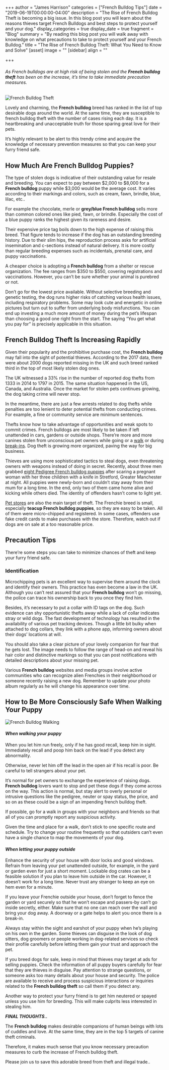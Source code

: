+++
author = "James Harrison"
categories = ["French Bulldog Tips"]
date = "2019-06-19T00:00:00-04:00"
description = "The Rise of French Bulldog Theft is becoming a big issue. In this blog post you will learn about the reasons thieves target French Bulldogs and best steps to protect yourself and your dog."
display_categories = true
display_date = true
fragment = "Blog"
summary = "By reading this blog post you will walk away with knowledge on what precautions to take to protect yourself and your French Bulldog."
title = "The Rise of French Bulldog Theft: What You Need to Know and Solve"
[asset]
image = ""
[sidebar]
align = ""

+++
###### As French bulldogs are at high risk of being stolen and the **French bulldog theft** has been on the increase, it’s time to take immediate precaution measures.

![French Bulldog Theft](/images/French-Bulldog-Theft.jpg "French-bulldog-theft")

Lovely and charming, the **French bulldog** breed has ranked in the list of top desirable dogs around the world. At the same time, they are susceptible to french bulldog theft with the number of cases rising each day. It is a heartbreaking and unacceptable truth for those sparing great love for their pets.

It’s highly relevant to be alert to this trendy crime and acquire the knowledge of necessary prevention measures so that you can keep your furry friend safe.

## **How Much Are French Bulldog Puppies?**

The type of stolen dogs is indicative of their outstanding value for resale and breeding. You can expect to pay between $2,000 to $8,000 for a **French bulldog** puppy while $3,000 would be the average cost. It varies according to their markings and colors, such as cream, fawn, brindle, blue, lilac, etc..

For example the chocolate, merle or **grey/blue French bulldog** sells more than common colored ones like pied, fawn, or brindle. Especially the cost of a blue puppy ranks the highest given its rareness and desire.

Their expensive price tag boils down to the high expense of raising this breed. That figure tends to increase if the dog has an outstanding breeding history. Due to their slim hips, the reproduction process asks for artificial insemination and c-sections instead of natural delivery. It is more costly than regular breeding expenses such as incidentals, prenatal care, and puppy vaccinations.

A cheaper choice is adopting a **French bulldog** from a shelter or rescue organization. The fee ranges from $350 to $550, covering registrations and vaccinations. However, you can’t be sure whether your animal is purebred or not.

Don’t go for the lowest price available. Without selective breeding and genetic testing, the dog runs higher risks of catching various health issues, including respiratory problems. Some may look cute and energetic in online pictures but turn out to suffer from underlying body misfunctions. You can end up investing a much more amount of money during the pet’s lifespan than choosing a good one right from the start. The saying “You get what you pay for” is precisely applicable in this situation.

## **French Bulldog Theft Is Increasing Rapidly**

Given their popularity and the prohibitive purchase cost, the **French bulldog** may fall into the sight of potential thieves. According to the 2017 data, there were about 2000 dogs reported missing in the UK and such breed ranked third in the top of most likely stolen dog ones.

The UK witnessed a 33% rise in the number of reported dog thefts from 1333 in 2014 to 1797 in 2015. The same situation happened in the US, Canada, and Australia. Once the market for stolen pets continues growing, the dog taking crime will never stop.

In the meantime, there are just a few arrests related to dog thefts while penalties are too lenient to deter potential thefts from conducting crimes. For example, a fine or community service are minimum sentences.

Thefts know how to take advantage of opportunities and weak spots to commit crimes. French bulldogs are most likely to be taken if left unattended in cars, gardens or outside shops. There’re more and more canines stolen from unconscious pet owners while going or a [walk](https://www.staffordshire-live.co.uk/news/local-news/missing-french-bulldog-pets-animals-2636716) or during [break-ins](https://planetradio.co.uk/hits-radio/manchester/news/french-bulldog-stolen-knife-point-robbery-oldham/). Dog theft is growing more organized, paving the way for big business.

Thieves are using more sophisticated tactics to steal dogs, even threatening owners with weapons instead of doing in secret. Recently, about three men grabbed [eight Pedigree French bulldog puppies](https://www.bbc.com/news/uk-england-manchester-45963787) after scaring a pregnant woman with her three children with a knife in Stretford, Greater Manchester at night. All puppies were newly-born and couldn’t stay away from their mum for a long time. In the end, only two of them came home alive and kicking while others died. The identity of offenders hasn’t come to light yet.

[Pet stores](https://www.wfmynews2.com/article/life/pets/why-are-french-bulldog-puppies-a-target-for-thieves/83-618249469) are also the main target of theft. The Frenchie breed is small, especially **teacup French bulldog puppies**, so they are easy to be taken. All of them were micro-chipped and registered. In some cases, offenders use fake credit cards to make purchases with the store. Therefore, watch out if dogs are on sale at a too reasonable price.

## **Precaution Tips**

There’re some steps you can take to minimize chances of theft and keep your furry friend safe.

### **Identification**

Microchipping pets is an excellent way to supervise them around the clock and identify their owners. This practice has even become a law in the UK. Although you can’t rest assured that your **French bulldog** won’t go missing, the police can trace his ownership back to you once they find him.

Besides, it’s necessary to put a collar with ID tags on the dog. Such evidence can shy opportunistic thefts away while a lack of collar indicates stray or wild dogs. The fast development of technology has resulted in the availability of various pet tracking devices. Though a little bit bulky when attached to dog collars, they link with a phone app, informing owners about their dogs’ locations at will.

You should also take a clear picture of your lovely companion for fear that he gets lost. The image needs to follow the range of head-on and reveal his hair color and distinctive markings so that you can post notifications with detailed descriptions about your missing pet.

Various **French bulldog** websites and media groups involve active communities who can recognize alien Frenchies in their neighborhood or someone recently raising a new dog. Remember to update your photo album regularly as he will change his appearance over time.

## **How to Be More Consciously Safe When Walking Your Puppy**

![French Bulldog Walking](/images/French-bulldog-walking.jpg "French-bulldog-walking")

#### **_When walking your puppy_**

When you let him run freely, only if he has good recall, keep him in sight. Immediately recall and poop him back on the lead if you detect any abnormality.

Otherwise, never let him off the lead in the open air if his recall is poor. Be careful to tell strangers about your pet.

It’s normal for pet owners to exchange the experience of raising dogs. **French bulldog** lovers want to stop and pet these dogs if they come across on the way. This action is normal, but stay alert to overly personal or intrusive questions like the pedigree, neuter or spay status, the price, and so on as these could be a sign of an impending french bulldog theft.

If possible, go for a walk in groups with your neighbors and friends so that all of you can promptly report any suspicious activity.

Given the time and place for a walk, don’t stick to one specific route and schedule. Try to change your routine frequently so that outsiders can’t even have a single chance to map the movements of your dog.

#### **_When letting your puppy outside_**

Enhance the security of your house with door locks and good windows. Refrain from leaving your pet unattended outside, for example, in the yard or garden even for just a short moment. Lockable dog crates can be a feasible solution if you plan to leave him outside in the car. However, it doesn’t work for a long time. Never trust any stranger to keep an eye on hem even for a minute.

If you leave your Frenchie outside your house, don’t forget to fence the garden or yard securely so that he won’t escape and passers-by can’t go inside secretly, either. Make sure that no one can reach over the wall and bring your dog away. A doorway or a gate helps to alert you once there is a break-in.

Always stay within the sight and earshot of your puppy when he’s playing on his own in the garden. Some thieves can disguise in the look of dog sitters, dog groomers or people working in dog-related services so check their profile carefully before letting them gain your trust and approach the pet.

If you breed dogs for sale, keep in mind that thieves may target at ads for selling puppies. Check the information of all puppy buyers carefully for fear that they are thieves in disguise. Pay attention to strange questions, or someone asks too many details about your house and security. The police are available to receive and process suspicious interactions or inquiries related to the **French bulldog theft** so call them if you detect any.

Another way to protect your furry friend is to get him neutered or spayed unless you use him for breeding. This will make culprits less interested in stealing him.

**_FINAL THOUGHTS.._**

The **French bulldog** makes desirable companions of human beings with lots of cuddles and love. At the same time, they are in the top 5 targets of canine theft criminals.

Therefore, it makes much sense that you know necessary precaution measures to curb the increase of French bulldog theft.

Please join us to save this adorable breed from theft and illegal trade..